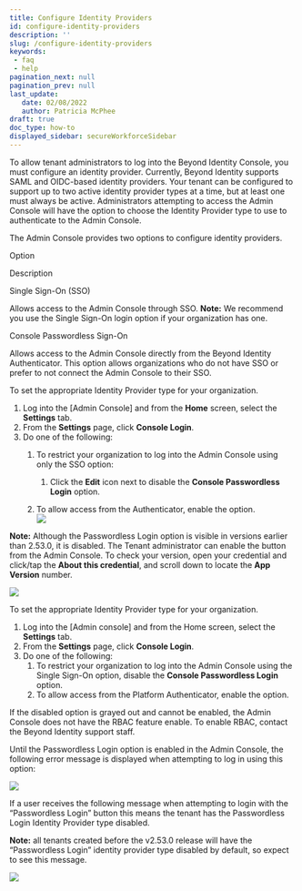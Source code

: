 ```yaml
---
title: Configure Identity Providers
id: configure-identity-providers
description: ''
slug: /configure-identity-providers 
keywords: 
 - faq
 - help
pagination_next: null
pagination_prev: null
last_update: 
   date: 02/08/2022
   author: Patricia McPhee
draft: true
doc_type: how-to
displayed_sidebar: secureWorkforceSidebar
---  
```



To allow tenant administrators to log into the Beyond Identity Console, you must configure an identity provider. Currently, Beyond Identity supports SAML and OIDC-based identity providers. Your tenant can be configured to support up to two active identity provider types at a time, but at least one must always be active. Administrators attempting to access the Admin Console will have the option to choose the Identity Provider type to use to authenticate to the Admin Console.

The Admin Console provides two options to configure identity providers.

 

Option

Description

Single Sign-On (SSO)

Allows access to the Admin Console through SSO. **Note:** We recommend you use the Single Sign-On login option if your organization has one.

Console Passwordless Sign-On

Allows access to the Admin Console directly from the Beyond Identity Authenticator. This option allows organizations who do not have SSO or prefer to not connect the Admin Console to their SSO. 

To set the appropriate Identity Provider type for your organization.

1.  Log into the [Admin Console]<!-- (../Admin_Console) --> and from the **Home** screen, select the **Settings** tab.
2.  From the **Settings** page, click **Console Login**.
3.  Do one of the following:
    1.  To restrict your organization to log into the Admin Console using only the SSO option:
        1.  Click the **Edit** icon next to disable the **Console Passwordless Login** option.
        
    2.  To allow access from the Authenticator, enable the option.  
        [![](/images/admin/console_passwordless_login_disabled.png)](/images/admin/console_passwordless_login_disabled.png)

**Note:**  Although the Passwordless Login option is visible in versions earlier than 2.53.0, it is disabled. The Tenant administrator can enable the button from the Admin Console. To check your version, open your credential and click/tap the **About this credential**, and scroll down to locate the **App Version** number.

[![](/images/admin/passwordless_auth.png)](/images/admin/passwordless_auth.png)

To set the appropriate Identity Provider type for your organization.

1.  Log into the [Admin console]<!-- (../Admin_Console) --> and from the Home screen, select the **Settings** tab.
2.  From the **Settings** page, click **Console Login**.
3.  Do one of the following:
    1.  To restrict your organization to log into the Admin Console using the Single Sign-On option, disable the **Console Passwordless Login** option.
    2.  To allow access from the Platform Authenticator, enable the option.

If the disabled option is grayed out and cannot be enabled, the Admin Console does not have the RBAC feature enable. To enable RBAC, contact the Beyond Identity support staff.

Until the Passwordless Login option is enabled in the Admin Console, the following error message is displayed when attempting to log in using this option:

[![](/images/admin/passwordless_login_failed.png)](/images/admin/passwordless_login_failed.png)

If a user receives the following message when attempting to login with the “Passwordless Login” button this means the tenant has the Passwordless Login Identity Provider type disabled.

**Note:** all tenants created before the v2.53.0 release will have the “Passwordless Login” identity provider type disabled by default, so expect to see this message.

![](/images/admin/passwordless_login_failed.png)